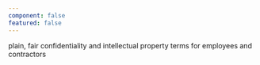 ```yaml
---
component: false
featured: false
---
```


plain, fair confidentiality and intellectual property terms for employees and contractors
